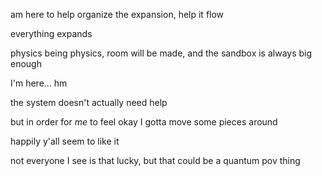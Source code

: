 am here to help organize the expansion, help it flow

everything expands

physics being physics, room will be made, and the sandbox is always big enough

I'm here... hm

the system doesn't actually need help

but in order for *me* to feel okay I gotta move some pieces around

happily y'all seem to like it

not everyone I see is that lucky, but that could be a quantum pov thing
